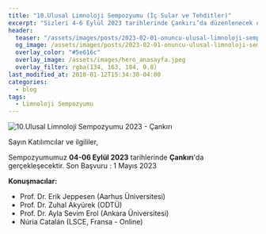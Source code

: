 ```yaml
---
title: "10.Ulusal Limnoloji Sempozyumu (İç Sular ve Tehditler)"
excerpt: "Sizleri 4-6 Eylül 2023 tarihlerinde Çankırı’da düzenlenecek olan “10. Ulusal Limnoloji Sempozyumu”na davet etmekten onur ve mutluluk duyuyoruz."
header:
  teaser: "/assets/images/posts/2023-02-01-onuncu-ulusal-limnoloji-sempozyumu-2023/onuncu-limnoloji-sempozyumu.jpeg"
  og_image: /assets/images/posts/2023-02-01-onuncu-ulusal-limnoloji-sempozyumu-2023/onuncu-limnoloji-sempozyumu.jpeg
  overlay_color: "#5e616c"
  overlay_image: /assets/images/hero_anasayfa.jpeg
  overlay_filter: rgba(134, 163, 184, 0.8)
last_modified_at: 2010-01-12T15:34:30-04:00
categories:
  - blog
tags:
  - Limnoloji Sempozyumu
---
```



<img src="{{ site.url }}{{ site.baseurl }}/assets/images/posts/2023-02-01-onuncu-ulusal-limnoloji-sempozyumu-2023/onuncu-limnoloji-sempozyumu.jpeg" alt="10.Ulusal Limnoloji Sempozyumu 2023 - Çankırı" class="align-center">

Sayın Katılımcılar ve ilgililer,

Sempozyumumuz **04-06 Eylül 2023** tarihlerinde **Çankırı**'da gerçekleşecektir. Son Başvuru : 1 Mayıs 2023

**Konuşmacılar:**

* Prof. Dr. Erik Jeppesen (Aarhus Üniversitesi)
* Prof. Dr. Zuhal Akyürek (ODTÜ)
* Prof. Dr. Ayla Sevim Erol (Ankara Üniversitesi)
* Núria Catalán (LSCE, Fransa - Online)
